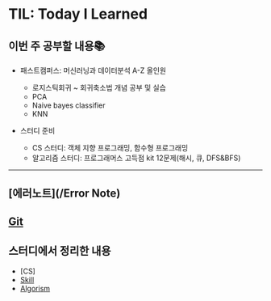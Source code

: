 # TIL: Today I Learned

## 이번 주 공부할 내용📚

- 패스트캠퍼스: 머신러닝과 데이터분석 A-Z 올인원
    - 로지스틱회귀 ~ 회귀축소법 개념 공부 및 실습
    - PCA
    - Naive bayes classifier
    - KNN

- 스터디 준비
    - CS 스터디: 객체 지향 프로그래밍, 함수형 프로그래밍
    - 알고리즘 스터디: 프로그래머스 고득점 kit 12문제(해시, 큐, DFS&BFS)

---

## [에러노트](/Error Note)

## [Git](/Git)

## 스터디에서 정리한 내용
- [CS]
- [Skill](https://github.com/oshsage/TIL/tree/master/%EB%A9%B4%EC%A0%91%EC%8A%A4%ED%84%B0%EB%94%94/%EA%B8%B0%EC%88%A0%EC%8A%A4%ED%83%9D)
- [Algorism](https://github.com/oshsage/TIL/tree/master/Coding%20Test)
